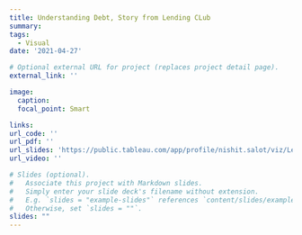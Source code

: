 ```yaml
---
title: Understanding Debt, Story from Lending CLub
summary: 
tags:
  - Visual
date: '2021-04-27'

# Optional external URL for project (replaces project detail page).
external_link: ''

image:
  caption: 
  focal_point: Smart

links:
url_code: ''
url_pdf: ''
url_slides: 'https://public.tableau.com/app/profile/nishit.salot/viz/LendingClub2017-18/Story1'
url_video: ''

# Slides (optional).
#   Associate this project with Markdown slides.
#   Simply enter your slide deck's filename without extension.
#   E.g. `slides = "example-slides"` references `content/slides/example-slides.md`.
#   Otherwise, set `slides = ""`.
slides: ""
---
```


